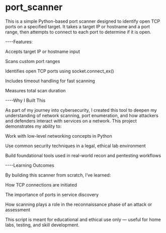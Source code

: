 # port_scanner
This is a simple Python-based port scanner designed to identify open TCP ports on a specified target. It takes a target IP or hostname and a port range, then attempts to connect to each port to determine if it is open.

----Features:
 
Accepts target IP or hostname input

Scans custom port ranges

Identifies open TCP ports using socket.connect_ex()

Includes timeout handling for fast scanning

Measures total scan duration

----Why I Built This
 
As part of my journey into cybersecurity, I created this tool to deepen my understanding of network scanning, port enumeration, and how attackers and defenders interact with services on a network. This project demonstrates my ability to:

Work with low-level networking concepts in Python

Use common security techniques in a legal, ethical lab environment

Build foundational tools used in real-world recon and pentesting workflows

----Learning Outcomes
 
By building this scanner from scratch, I’ve learned:

How TCP connections are initiated

The importance of ports in service discovery

How scanning plays a role in the reconnaissance phase of an attack or assessment

This script is meant for educational and ethical use only — useful for home labs, testing, and skill development.
